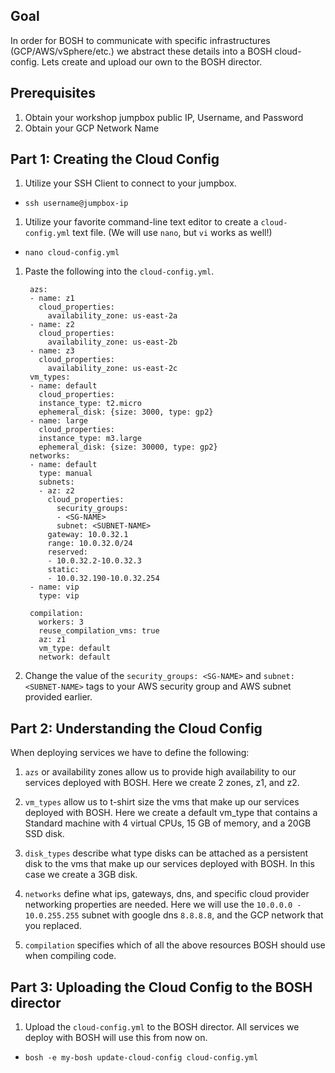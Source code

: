 ## Goal

In order for BOSH to communicate with specific infrastructures (GCP/AWS/vSphere/etc.) we abstract these details into a BOSH cloud-config. Lets create and upload our own to the BOSH director.

## Prerequisites

1. Obtain your workshop jumpbox public IP, Username, and Password 
1. Obtain your GCP Network Name 

## Part 1: Creating the Cloud Config

1. Utilize your SSH Client to connect to your jumpbox.

  - `ssh username@jumpbox-ip`

1. Utilize your favorite command-line text editor to create a `cloud-config.yml` text file. (We will use `nano`, but `vi` works as well!)

  - `nano cloud-config.yml`

1. Paste the following into the `cloud-config.yml`.

        azs:
        - name: z1
          cloud_properties:
            availability_zone: us-east-2a
        - name: z2
          cloud_properties:
            availability_zone: us-east-2b
        - name: z3
          cloud_properties:
            availability_zone: us-east-2c
        vm_types:
        - name: default
          cloud_properties:
          instance_type: t2.micro
          ephemeral_disk: {size: 3000, type: gp2}
        - name: large
          cloud_properties:
          instance_type: m3.large
          ephemeral_disk: {size: 30000, type: gp2}
        networks:
        - name: default
          type: manual
          subnets:
          - az: z2
            cloud_properties:
              security_groups:
              - <SG-NAME>
              subnet: <SUBNET-NAME>
            gateway: 10.0.32.1
            range: 10.0.32.0/24
            reserved:
            - 10.0.32.2-10.0.32.3
            static:
            - 10.0.32.190-10.0.32.254
        - name: vip
          type: vip

        compilation:
          workers: 3
          reuse_compilation_vms: true
          az: z1
          vm_type: default
          network: default

1. Change the value of the `security_groups: <SG-NAME>` and `subnet: <SUBNET-NAME>` tags to your AWS security group and AWS subnet provided earlier. 

## Part 2: Understanding the Cloud Config

When deploying services we have to define the following:

  1. `azs` or availability zones allow us to provide high availability to our services deployed with BOSH. Here we create 2 zones, z1, and z2.

  1. `vm_types` allow us to t-shirt size the vms that make up our services deployed with BOSH. Here we create a default vm_type that contains a Standard machine with 4 virtual CPUs, 15 GB of memory, and a 20GB SSD disk.

  1. `disk_types` describe what type disks can be attached as a persistent disk to the vms that make up our services deployed with BOSH. In this case we create a 3GB disk.

  1. `networks` define what ips, gateways, dns, and specific cloud provider networking properties are needed. Here we will use the `10.0.0.0 - 10.0.255.255` subnet with google dns `8.8.8.8`, and the GCP network that you replaced.

  1. `compilation` specifies which of all the above resources BOSH should use when compiling code.

## Part 3: Uploading the Cloud Config to the BOSH director

1. Upload the `cloud-config.yml` to the BOSH director. All services we deploy with BOSH will use this from now on.

  - `bosh -e my-bosh update-cloud-config cloud-config.yml`
